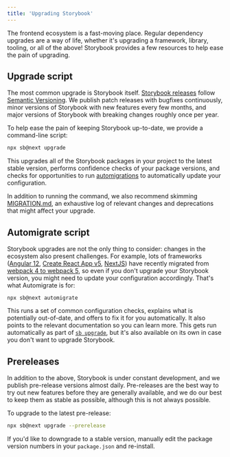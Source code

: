 ```yaml
---
title: 'Upgrading Storybook'
---
```


The frontend ecosystem is a fast-moving place. Regular dependency upgrades are a way of life, whether it's upgrading a framework, library, tooling, or all of the above! Storybook provides a few resources to help ease the pain of upgrading.

## Upgrade script

The most common upgrade is Storybook itself. [Storybook releases](/releases) follow [Semantic Versioning](https://semver.org/). We publish patch releases with bugfixes continuously, minor versions of Storybook with new features every few months, and major versions of Storybook with breaking changes roughly once per year.

To help ease the pain of keeping Storybook up-to-date, we provide a command-line script:

```sh
npx sb@next upgrade
```

This upgrades all of the Storybook packages in your project to the latest stable version, performs confidence checks of your package versions, and checks for opportunities to run [automigrations](#automigrate) to automatically update your configuration.

<div class="aside">

In addition to running the command, we also recommend skimming [MIGRATION.md](https://github.com/storybookjs/storybook/blob/next/MIGRATION.md), an exhaustive log of relevant changes and deprecations that might affect your upgrade.

</div>

## Automigrate script

Storybook upgrades are not the only thing to consider: changes in the ecosystem also present challenges. For example, lots of frameworks ([Angular 12](https://angular.io/guide/updating-to-version-12#breaking-changes-in-angular-version-12), [Create React App v5](https://github.com/facebook/create-react-app/pull/11201), [NextJS](https://nextjs.org/docs/upgrading#webpack-5)) have recently migrated from [webpack 4 to webpack 5](https://webpack.js.org/migrate/5/), so even if you don't upgrade your Storybook version, you might need to update your configuration accordingly. That's what Automigrate is for:

```
npx sb@next automigrate
```

This runs a set of common configuration checks, explains what is potentially out-of-date, and offers to fix it for you automatically. It also points to the relevant documentation so you can learn more. This gets run automatically as part of [`sb upgrade`](#upgrade-script), but it's also available on its own in case you don't want to upgrade Storybook.

## Prereleases

In addition to the above, Storybook is under constant development, and we publish pre-release versions almost daily. Pre-releases are the best way to try out new features before they are generally available, and we do our best to keep them as stable as possible, although this is not always possible.

To upgrade to the latest pre-release:

```sh
npx sb@next upgrade --prerelease
```

If you'd like to downgrade to a stable version, manually edit the package version numbers in your `package.json` and re-install.

